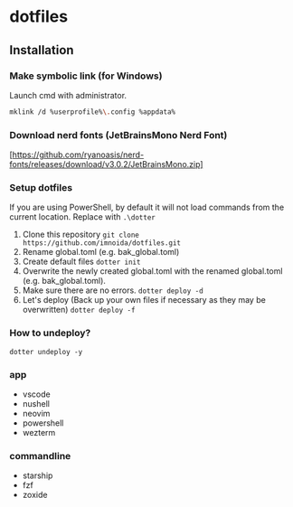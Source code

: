 # dotfiles

## Installation

### Make symbolic link (for Windows)

Launch cmd with administrator.

```bash
mklink /d %userprofile%\.config %appdata%
```

### Download nerd fonts (JetBrainsMono Nerd Font)

[https://github.com/ryanoasis/nerd-fonts/releases/download/v3.0.2/JetBrainsMono.zip]

### Setup dotfiles

If you are using PowerShell, by default it will not load commands from the current location.
Replace with `.\dotter`

1. Clone this repository
`git clone https://github.com/imnoida/dotfiles.git`
1. Rename global.toml (e.g. bak_global.toml)
1. Create default files
`dotter init`
1. Overwrite the newly created global.toml with the renamed global.toml (e.g. bak_global.toml).
1. Make sure there are no errors.
`dotter deploy -d`
1. Let's deploy (Back up your own files if necessary as they may be overwritten)
`dotter deploy -f`

### How to undeploy?

`dotter undeploy -y`

### app
- vscode
- nushell
- neovim
- powershell
- wezterm

### commandline
- starship
- fzf
- zoxide
